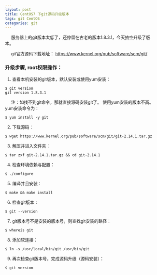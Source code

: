 ```yaml
---
layout: post
title: CentOS7 下git源码升级版本
tags: git CentOS
categories: git
---
```

<style type="text/css">
    p{text-indent: 20px}
</style>

服务器上的git版本太低了，还停留在古老的版本1.8.3.1，今天抽空升级了版本。

git官方源码下载地址：
https://www.kernel.org/pub/software/scm/git/

### 升级步骤, root权限操作：

1. 查看本机安装的git版本，默认安装或使用yum安装： 
```shell
$ git version
git version 1.8.3.1
```
注：如找不到git命令，那就直接源码安装git了。 使用yum安装的版本不高。yum安装命令为：
```shell
$ yum install -y git
```
2. 下载源码：
```shell
$ wget https://www.kernel.org/pub/software/scm/git/git-2.14.1.tar.gz
```
3. 解压并进入文件夹：
```shell
$ tar zxf git-2.14.1.tar.gz && cd git-2.14.1
```
4. 检查环境依赖与配置：
```shell
$ ./configure
```
5. 编译并且安装：
```shell
$ make && make install
```
6. 检查git版本：
```shell
$ git --version
```
7. git版本号不是安装的版本号，则查找git安装的路径：
```shell
$ whereis git
```
8. 添加软连接：
```shell
$ ln -s /usr/local/bin/git /usr/bin/git
```
9. 再次检查git版本号，完成源码升级（源码安装）：
```shell
$ git version
```